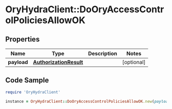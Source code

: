 # OryHydraClient::DoOryAccessControlPoliciesAllowOK

## Properties

Name | Type | Description | Notes
------------ | ------------- | ------------- | -------------
**payload** | [**AuthorizationResult**](AuthorizationResult.md) |  | [optional] 

## Code Sample

```ruby
require 'OryHydraClient'

instance = OryHydraClient::DoOryAccessControlPoliciesAllowOK.new(payload: null)
```


